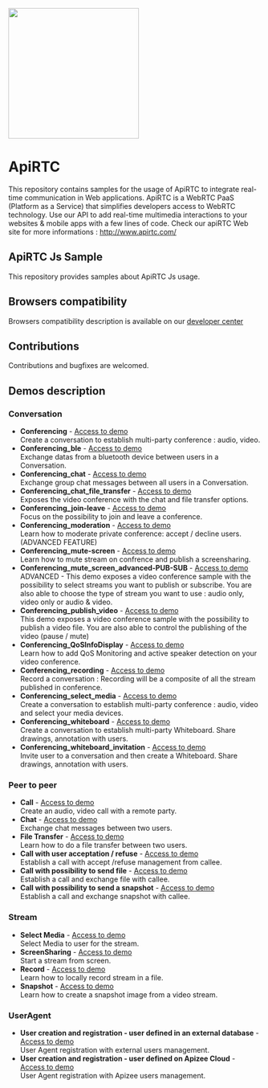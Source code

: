
<a href="https://www.apirtc.com"><img src="https://apirtc.com/wp-content/uploads/2018/09/ApiRTC_relook_branding_v01.png" width="260"></a>


# ApiRTC
This repository contains samples for the usage of ApiRTC to integrate real-time communication in Web applications.
ApiRTC is a WebRTC PaaS (Platform as a Service) that simplifies developers access to WebRTC technology.
Use our API to add real-time multimedia interactions to your websites & mobile apps with a few lines of code.
Check our apiRTC Web site for more informations : http://www.apirtc.com/

## ApiRTC Js Sample
This repository provides samples about ApiRTC Js usage.

## Browsers compatibility
Browsers compatibility description is available on our [developer center](https://dev.apirtc.com/compatibility/index)

## Contributions
Contributions and bugfixes are welcomed.

## Demos description
### Conversation
- **Conferencing** -
[Access to demo](https://dev.apirtc.com/tutorials/conferencing/conf)<br/>
Create a conversation to establish multi-party conference : audio, video.
- **Conferencing_ble** -
[Access to demo](https://dev.apirtc.com/tutorials/conferencing/conf_ble)<br/>
Exchange datas from a bluetooth device between users in a Conversation.
- **Conferencing_chat** -
[Access to demo](https://dev.apirtc.com/tutorials/conferencing/chat)<br/>
Exchange group chat messages between all users in a Conversation.
- **Conferencing_chat_file_transfer** -
[Access to demo](https://dev.apirtc.com/tutorials/conferencing/conf_chat_file)<br/>
Exposes the video conference with the chat and file transfer options.
- **Conferencing_join-leave** -
[Access to demo](https://dev.apirtc.com/tutorials/conferencing/conf_join-leave)<br/>
Focus on the possibility to join and leave a conference.
- **Conferencing_moderation** -
[Access to demo](https://dev.apirtc.com/tutorials/conferencing/conf_moderation)<br/>
Learn how to moderate private conference: accept / decline users. (ADVANCED FEATURE)
- **Conferencing_mute-screen** -
[Access to demo](https://dev.apirtc.com/tutorials/conferencing/conf_mute_screen)<br/>
Learn how to mute stream on confrence and publish a screensharing.
- **Conferencing_mute_screen_advanced-PUB-SUB** -
[Access to demo](https://dev.apirtc.com/tutorials/conferencing/conf_advanced_pubsub)<br/>
ADVANCED - This demo exposes a video conference sample with the possibility to select streams you want to publish or subscribe.
You are also able to choose the type of stream you want to use : audio only, video only or audio & video.
- **Conferencing_publish_video** -
[Access to demo](https://dev.apirtc.com/tutorials/conferencing/conf_pub_video)<br/>
This demo exposes a video conference sample with the possibility to publish a video file.
You are also able to control the publishing of the video (pause / mute)
- **Conferencing_QoSInfoDisplay** -
[Access to demo](https://dev.apirtc.com/tutorials/conferencing/conf_qos)<br/>
Learn how to add QoS Monitoring and active speaker detection on your video conference.
- **Conferencing_recording** -
[Access to demo](https://dev.apirtc.com/tutorials/conferencing/conf_record)<br/>
Record a conversation : Recording will be a composite of all the stream published in conference.
- **Conferencing_select_media** -
[Access to demo](https://dev.apirtc.com/tutorials/conferencing/conf_select)<br/>
Create a conversation to establish multi-party conference : audio, video and select your media devices.
- **Conferencing_whiteboard** -
[Access to demo](https://dev.apirtc.com/tutorials/conferencing/conf_whiteboard)<br/>
Create a conversation to establish multi-party Whiteboard. Share drawings, annotation with users.
- **Conferencing_whiteboard_invitation** -
[Access to demo](https://dev.apirtc.com/tutorials/whiteboard/invitation)<br/>
Invite user to a conversation and then create a Whiteboard. Share drawings, annotation with users.

### Peer to peer
- **Call** -
[Access to demo](https://dev.apirtc.com/tutorials/peertopeer/call)<br/>
Create an audio, video call with a remote party.
- **Chat** -
[Access to demo](https://dev.apirtc.com/tutorials/peertopeer/chat)<br/>
Exchange chat messages between two users.
- **File Transfer** -
[Access to demo](https://dev.apirtc.com/tutorials/peertopeer/sendFile)<br/>
Learn how to do a file transfer between two users.
- **Call with user acceptation / refuse** -
[Access to demo](https://dev.apirtc.com/tutorials/peertopeer/accept_refuse)<br/>
Establish a call with accept /refuse management from callee.
- **Call with possibility to send file** -
[Access to demo](https://dev.apirtc.com/tutorials/peertopeer/call_sendfile)<br/>
Establish a call and exchange file with callee.
- **Call with possibility to send a snapshot** -
[Access to demo](https://dev.apirtc.com/tutorials/peertopeer/dataChannel)<br/>
Establish a call and exchange snapshot with callee.

### Stream
- **Select Media** -
[Access to demo](https://dev.apirtc.com/tutorials/streams/select_media)<br/>
Select Media to user for the stream.
- **ScreenSharing** -
[Access to demo](https://dev.apirtc.com/tutorials/streams/screensharing)<br/>
Start a stream from screen.
- **Record** -
[Access to demo](https://dev.apirtc.com/tutorials/streams/record)<br/>
Learn how to locally record stream in a file.
- **Snapshot** -
[Access to demo](https://dev.apirtc.com/tutorials/streams/snapshot)<br/>
Learn how to create a snapshot image from a video stream.

### UserAgent
- **User creation and registration - user defined in an external database** -
[Access to demo](https://dev.apirtc.com/tutorials/useragent/externalregistration)<br/>
User Agent registration with external users management.
- **User creation and registration - user defined on Apizee Cloud** -
[Access to demo](https://dev.apirtc.com/tutorials/useragent/apizeeregistration)<br/>
User Agent registration with Apizee users management.

